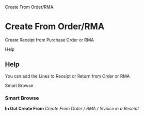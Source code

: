 
Create From Order/RMA
# Create From Order/RMA


Create Receipt from Purchase Order or RMA

Help
## Help

You can add the Lines to Receipt or Return from Order or RMA

Smart Browse
### Smart Browse

**In Out Create From**
 *Create From Order / RMA / Invoice in a Receipt*
